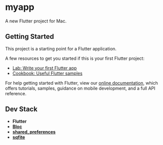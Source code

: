 # myapp

A new Flutter project for Mac.

## Getting Started

This project is a starting point for a Flutter application.

A few resources to get you started if this is your first Flutter project:

- [Lab: Write your first Flutter app](https://flutter.dev/docs/get-started/codelab)
- [Cookbook: Useful Flutter samples](https://flutter.dev/docs/cookbook)

For help getting started with Flutter, view our
[online documentation](https://flutter.dev/docs), which offers tutorials,
samples, guidance on mobile development, and a full API reference.

## Dev Stack
* **Flutter**
* [**Bloc**](https://pub.dev/packages/flutter_bloc)
* [**shared_preferences**](https://pub.dev/packages/shared_preferences)
* [**sqfite**](https://pub.dev/packages/sqflite)
